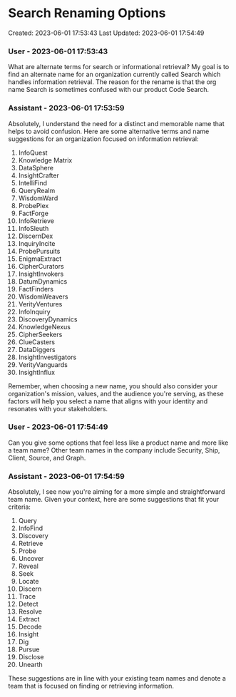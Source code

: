 # Search Renaming Options

Created: 2023-06-01 17:53:43
Last Updated: 2023-06-01 17:54:49

### User - 2023-06-01 17:53:43

What are alternate terms for search or informational retrieval? My goal is to find an alternate name for an organization currently called Search which handles information retrieval. The reason for the rename is that the org name Search is sometimes confused with our product Code Search.

### Assistant - 2023-06-01 17:53:59

Absolutely, I understand the need for a distinct and memorable name that helps to avoid confusion. Here are some alternative terms and name suggestions for an organization focused on information retrieval:

1. InfoQuest
2. Knowledge Matrix
3. DataSphere
4. InsightCrafter
5. IntelliFind
6. QueryRealm
7. WisdomWard
8. ProbePlex
9. FactForge
10. InfoRetrieve
11. InfoSleuth
12. DiscernDex
13. InquiryIncite
14. ProbePursuits
15. EnigmaExtract
16. CipherCurators
17. InsightInvokers
18. DatumDynamics
19. FactFinders
20. WisdomWeavers
21. VerityVentures
22. InfoInquiry
23. DiscoveryDynamics
24. KnowledgeNexus
25. CipherSeekers
26. ClueCasters
27. DataDiggers
28. InsightInvestigators
29. VerityVanguards
30. InsightInflux

Remember, when choosing a new name, you should also consider your organization's mission, values, and the audience you're serving, as these factors will help you select a name that aligns with your identity and resonates with your stakeholders.

### User - 2023-06-01 17:54:49

Can you give some options that feel less like a product name and more like a team name? Other team names in the company include Security, Ship, Client, Source, and Graph. 

### Assistant - 2023-06-01 17:54:59

Absolutely, I see now you're aiming for a more simple and straightforward team name. Given your context, here are some suggestions that fit your criteria:

1. Query
2. InfoFind
3. Discovery
4. Retrieve
5. Probe
6. Uncover
7. Reveal
8. Seek
9. Locate
10. Discern
11. Trace
12. Detect
13. Resolve
14. Extract
15. Decode
16. Insight
17. Dig
18. Pursue
19. Disclose
20. Unearth

These suggestions are in line with your existing team names and denote a team that is focused on finding or retrieving information.

